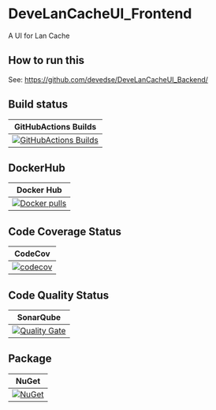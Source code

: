 # DeveLanCacheUI_Frontend
A UI for Lan Cache

## How to run this
See: https://github.com/devedse/DeveLanCacheUI_Backend/

## Build status

| GitHubActions Builds |
|:--------------------:|
| [![GitHubActions Builds](https://github.com/devedse/DeveLanCacheUI_Frontend/workflows/GitHubActionsBuilds/badge.svg)](https://github.com/devedse/DeveLanCacheUI_Frontend/actions/workflows/githubactionsbuilds.yml) |

## DockerHub

| Docker Hub |
|:----------:|
| [![Docker pulls](https://img.shields.io/docker/v/devedse/develancacheui_frontend)](https://hub.docker.com/r/devedse/develancacheui_frontend/) |

## Code Coverage Status

| CodeCov |
|:-------:|
| [![codecov](https://codecov.io/gh/devedse/DeveLanCacheUI_Frontend/branch/master/graph/badge.svg)](https://codecov.io/gh/devedse/DeveLanCacheUI_Frontend) |

## Code Quality Status

| SonarQube |
|:---------:|
| [![Quality Gate](https://sonarcloud.io/api/project_badges/measure?project=DeveLanCacheUI_Frontend&metric=alert_status)](https://sonarcloud.io/dashboard?id=DeveLanCacheUI_Frontend) |

## Package

| NuGet |
|:-----:|
| [![NuGet](https://img.shields.io/nuget/v/DeveLanCacheUI_Frontend.svg)](https://www.nuget.org/packages/DeveLanCacheUI_Frontend/) |
